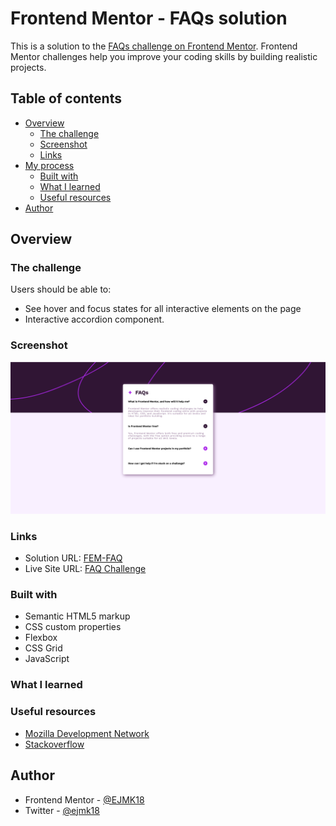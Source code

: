 # Frontend Mentor - FAQs solution

This is a solution to the [FAQs challenge on Frontend Mentor](https://www.frontendmentor.io/challenges/faq-accordion-wyfFdeBwBz). Frontend Mentor challenges help you improve your coding skills by building realistic projects. 

## Table of contents

- [Overview](#overview)
  - [The challenge](#the-challenge)
  - [Screenshot](#screenshot)
  - [Links](#links)
- [My process](#my-process)
  - [Built with](#built-with)
  - [What I learned](#what-i-learned)
  - [Useful resources](#useful-resources)
- [Author](#author)

## Overview

### The challenge

Users should be able to:

- See hover and focus states for all interactive elements on the page
- Interactive accordion component.

### Screenshot

![](faq-screenshot.png)

### Links

- Solution URL: [FEM-FAQ](https://github.com/EJMK18/FEM-FAQ)
- Live Site URL: [FAQ Challenge](https://ejmk18.github.io/FEM-FAQ/)

### Built with

- Semantic HTML5 markup
- CSS custom properties
- Flexbox
- CSS Grid
- JavaScript

### What I learned



### Useful resources

- [Mozilla Development Network](https://developer.mozilla.org/en-US/) 
- [Stackoverflow](https://stackoverflow.com/)

## Author

- Frontend Mentor - [@EJMK18](https://www.frontendmentor.io/profile/EJMK18)
- Twitter - [@ejmk18](https://www.twitter.com/ejmk18)
